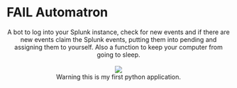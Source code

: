 # FAIL Automatron

<p align="center">
                 A bot to log into your Splunk instance, check for new events and if there are new events claim the Splunk events, putting them into pending and assigning them to yourself. Also a function to keep your computer from going to sleep.
  <br><br>
  <img src="https://user-images.githubusercontent.com/62112812/99028479-7ae11d80-2535-11eb-802b-0d332013211f.png">
  <br>
  Warning this is my first python application.
</p>
